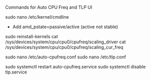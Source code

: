 Commands for Auto CPU Freq and TLP UI

sudo nano /etc/kernel/cmdline 
- Add amd_pstate=passive/active (active not stable)

sudo reinstall-kernels 
cat /sys/devices/system/cpu/cpu0/cpufreq/scaling_driver
cat /sys/devices/system/cpu/cpu0/cpufreq/scaling_cur_freq


sudo nano /etc/auto-cpufreq.conf
sudo nano /etc/tlp.conf

sudo systemctl restart auto-cpufreq.service
sudo systemctl disable tlp.service 
